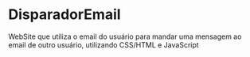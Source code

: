# DisparadorEmail
WebSite que utiliza o email do usuário para mandar uma mensagem ao email de outro usuário, utilizando CSS/HTML e JavaScript
